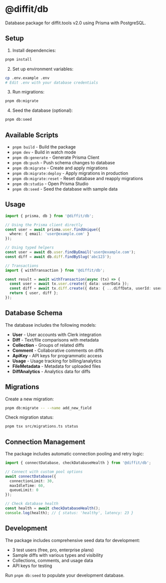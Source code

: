 # @diffit/db

Database package for diffit.tools v2.0 using Prisma with PostgreSQL.

## Setup

1. Install dependencies:
```bash
pnpm install
```

2. Set up environment variables:
```bash
cp .env.example .env
# Edit .env with your database credentials
```

3. Run migrations:
```bash
pnpm db:migrate
```

4. Seed the database (optional):
```bash
pnpm db:seed
```

## Available Scripts

- `pnpm build` - Build the package
- `pnpm dev` - Build in watch mode
- `pnpm db:generate` - Generate Prisma Client
- `pnpm db:push` - Push schema changes to database
- `pnpm db:migrate` - Create and apply migrations
- `pnpm db:migrate:deploy` - Apply migrations in production
- `pnpm db:migrate:reset` - Reset database and reapply migrations
- `pnpm db:studio` - Open Prisma Studio
- `pnpm db:seed` - Seed the database with sample data

## Usage

```typescript
import { prisma, db } from '@diffit/db';

// Using the Prisma client directly
const user = await prisma.user.findUnique({
  where: { email: 'user@example.com' }
});

// Using typed helpers
const user = await db.user.findByEmail('user@example.com');
const diff = await db.diff.findBySlug('abc123');

// Transactions
import { withTransaction } from '@diffit/db';

const result = await withTransaction(async (tx) => {
  const user = await tx.user.create({ data: userData });
  const diff = await tx.diff.create({ data: { ...diffData, userId: user.id } });
  return { user, diff };
});
```

## Database Schema

The database includes the following models:

- **User** - User accounts with Clerk integration
- **Diff** - Text/file comparisons with metadata
- **Collection** - Groups of related diffs
- **Comment** - Collaborative comments on diffs
- **ApiKey** - API keys for programmatic access
- **Usage** - Usage tracking for billing/analytics
- **FileMetadata** - Metadata for uploaded files
- **DiffAnalytics** - Analytics data for diffs

## Migrations

Create a new migration:
```bash
pnpm db:migrate -- --name add_new_field
```

Check migration status:
```bash
pnpm tsx src/migrations.ts status
```

## Connection Management

The package includes automatic connection pooling and retry logic:

```typescript
import { connectDatabase, checkDatabaseHealth } from '@diffit/db';

// Connect with custom pool options
await connectDatabase({
  connectionLimit: 30,
  maxIdleTime: 60,
  queueLimit: 0
});

// Check database health
const health = await checkDatabaseHealth();
console.log(health); // { status: 'healthy', latency: 23 }
```

## Development

The package includes comprehensive seed data for development:

- 3 test users (free, pro, enterprise plans)
- Sample diffs with various types and visibility
- Collections, comments, and usage data
- API keys for testing

Run `pnpm db:seed` to populate your development database.